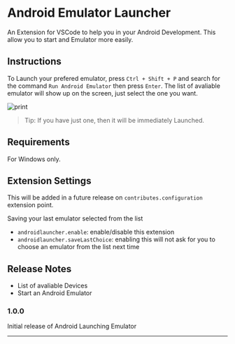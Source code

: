 # Android Emulator Launcher 

An Extension for VSCode to help you in your Android Development. This allow you to start and Emulator more easily.

## Instructions

To Launch your prefered emulator, press `Ctrl + Shift + P` and search for the command `Run Android Emulator` then press `Enter`. The list of avaliable emulator will show up on the screen, just select the one you want.

![print](https://user-images.githubusercontent.com/7622553/83316815-94e4a900-a1fe-11ea-9bb1-1c37cbe8badd.png)

> Tip: If you have just one, then it will be immediately Launched.

## Requirements

For Windows only.

## Extension Settings

This will be added in a future release on `contributes.configuration` extension point.

Saving your last emulator selected from the list

* `androidlauncher.enable`: enable/disable this extension
* `androidlauncher.saveLastChoice`: enabling this will not ask for you to choose an emulator from the list next time

## Release Notes

- List of avaliable Devices
- Start an Android Emulator

### 1.0.0

Initial release of Android Launching Emulator

-----------------------------------------------------------------------------------------------------------
